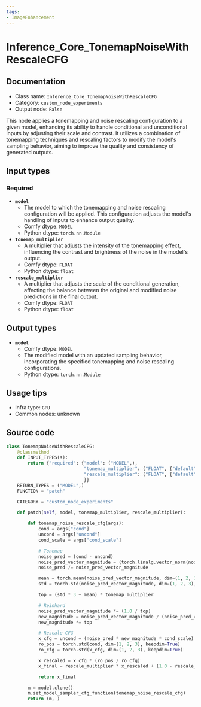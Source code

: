 ```yaml
---
tags:
- ImageEnhancement
---
```


# Inference_Core_TonemapNoiseWithRescaleCFG
## Documentation
- Class name: `Inference_Core_TonemapNoiseWithRescaleCFG`
- Category: `custom_node_experiments`
- Output node: `False`

This node applies a tonemapping and noise rescaling configuration to a given model, enhancing its ability to handle conditional and unconditional inputs by adjusting their scale and contrast. It utilizes a combination of tonemapping techniques and rescaling factors to modify the model's sampling behavior, aiming to improve the quality and consistency of generated outputs.
## Input types
### Required
- **`model`**
    - The model to which the tonemapping and noise rescaling configuration will be applied. This configuration adjusts the model's handling of inputs to enhance output quality.
    - Comfy dtype: `MODEL`
    - Python dtype: `torch.nn.Module`
- **`tonemap_multiplier`**
    - A multiplier that adjusts the intensity of the tonemapping effect, influencing the contrast and brightness of the noise in the model's output.
    - Comfy dtype: `FLOAT`
    - Python dtype: `float`
- **`rescale_multiplier`**
    - A multiplier that adjusts the scale of the conditional generation, affecting the balance between the original and modified noise predictions in the final output.
    - Comfy dtype: `FLOAT`
    - Python dtype: `float`
## Output types
- **`model`**
    - Comfy dtype: `MODEL`
    - The modified model with an updated sampling behavior, incorporating the specified tonemapping and noise rescaling configurations.
    - Python dtype: `torch.nn.Module`
## Usage tips
- Infra type: `GPU`
- Common nodes: unknown


## Source code
```python
class TonemapNoiseWithRescaleCFG:
    @classmethod
    def INPUT_TYPES(s):
        return {"required": {"model": ("MODEL",),
                             "tonemap_multiplier": ("FLOAT", {"default": 1.0, "min": 0.0, "max": 100.0, "step": 0.01}),
                             "rescale_multiplier": ("FLOAT", {"default": 1.0, "min": 0.0, "max": 1.0, "step": 0.01}),
                             }}
    RETURN_TYPES = ("MODEL",)
    FUNCTION = "patch"

    CATEGORY = "custom_node_experiments"

    def patch(self, model, tonemap_multiplier, rescale_multiplier):

        def tonemap_noise_rescale_cfg(args):
            cond = args["cond"]
            uncond = args["uncond"]
            cond_scale = args["cond_scale"]

            # Tonemap
            noise_pred = (cond - uncond)
            noise_pred_vector_magnitude = (torch.linalg.vector_norm(noise_pred, dim=(1)) + 0.0000000001)[:, None]
            noise_pred /= noise_pred_vector_magnitude

            mean = torch.mean(noise_pred_vector_magnitude, dim=(1, 2, 3), keepdim=True)
            std = torch.std(noise_pred_vector_magnitude, dim=(1, 2, 3), keepdim=True)

            top = (std * 3 + mean) * tonemap_multiplier

            # Reinhard
            noise_pred_vector_magnitude *= (1.0 / top)
            new_magnitude = noise_pred_vector_magnitude / (noise_pred_vector_magnitude + 1.0)
            new_magnitude *= top

            # Rescale CFG
            x_cfg = uncond + (noise_pred * new_magnitude * cond_scale)
            ro_pos = torch.std(cond, dim=(1, 2, 3), keepdim=True)
            ro_cfg = torch.std(x_cfg, dim=(1, 2, 3), keepdim=True)

            x_rescaled = x_cfg * (ro_pos / ro_cfg)
            x_final = rescale_multiplier * x_rescaled + (1.0 - rescale_multiplier) * x_cfg

            return x_final

        m = model.clone()
        m.set_model_sampler_cfg_function(tonemap_noise_rescale_cfg)
        return (m, )

```
